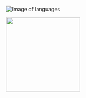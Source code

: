 
![Image of languages](https://encrypted-tbn0.gstatic.com/images?q=tbn:ANd9GcSch5zjv-c1NqGhYflOax2qQlJint1U2_0KZsUXnHAQwktUN2nxqimDbxya6aki7Em6Mts&usqp=CAU)

<img src="[https://miro.medium.com/max/680/1*OUCRCkZjJ_85PFH2FZt3lg.jpeg](https://miro.medium.com/proxy/0*hU4zJiyVwWcM0L-w.png)"  width="200px" margin="50px" >
